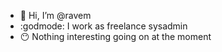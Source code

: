 - :wave: Hi, I’m @ravem
- :godmode: I work as freelance sysadmin
- :no_mouth: Nothing interesting going on at the moment
<!---
ravem/ravem is a ✨ special ✨ repository because its `README.md` (this file) appears on your GitHub profile.
You can click the Preview link to take a look at your changes.
--->
